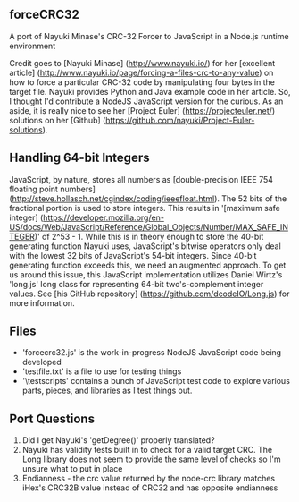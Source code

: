 ## forceCRC32

A port of Nayuki Minase's CRC-32 Forcer to JavaScript in a Node.js runtime environment

Credit goes to [Nayuki Minase] (http://www.nayuki.io/) for her [excellent article] (http://www.nayuki.io/page/forcing-a-files-crc-to-any-value)
on how to force a particular CRC-32 code by manipulating four bytes in the target file. Nayuki provides Python and Java example
code in her article. So, I thought I'd contribute a NodeJS JavaScript version for the curious. As an aside, it is really nice to
see her [Project Euler] (https://projecteuler.net/) solutions on her [Github] (https://github.com/nayuki/Project-Euler-solutions).

## Handling 64-bit Integers

JavaScript, by nature, stores all numbers as [double-precision IEEE 754 floating point numbers] (http://steve.hollasch.net/cgindex/coding/ieeefloat.html). The 52 bits of the
fractional portion is used to store integers. This results in '[maximum safe integer] (https://developer.mozilla.org/en-US/docs/Web/JavaScript/Reference/Global_Objects/Number/MAX_SAFE_INTEGER)' of
2^53 - 1. While this is in theory enough to store the 40-bit generating function Nayuki uses, JavaScript's bitwise operators
only deal with the lowest 32 bits of JavaScript's 54-bit integers. Since 40-bit generating function exceeds this, we need
an augmented approach. To get us around this issue, this JavaScript implementation utilizes Daniel Wirtz's 'long.js' long class
for representing 64-bit two's-complement integer values. See [his GitHub repository] (https://github.com/dcodeIO/Long.js) for
more information.

## Files

* 'forcecrc32.js' is the work-in-progress NodeJS JavaScript code being developed
* 'testfile.txt' is a file to use for testing things
* '\testscripts' contains a bunch of JavaScript test code to explore various parts, pieces, and libraries as I
test things out.

## Port Questions

1. Did I get Nayuki's 'getDegree()' properly translated?
1. Nayuki has validity tests built in to check for a valid target CRC. The Long library does not seem to provide the same
level of checks so I'm unsure what to put in place
1. Endianness - the crc value returned by the node-crc library matches iHex's CRC32B value instead of CRC32 and has opposite endianness


